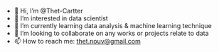 - 👋 Hi, I’m @Thet-Cartter
- 👀 I’m interested in data scientist
- 🌱 I’m currently learning data analysis & machine learning technique
- 💞️ I’m looking to collaborate on any works or projects relate to data
- 📫 How to reach me: thet.nouv@gmail.com

<!---
Thet-Cartter/Thet-Cartter is a ✨ special ✨ repository because its `README.md` (this file) appears on your GitHub profile.
You can click the Preview link to take a look at your changes.
--->
